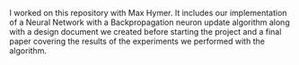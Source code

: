 I worked on this repository with Max Hymer. It includes our implementation of a Neural Network with a Backpropagation neuron update algorithm 
along with a design document we created before starting the project and a final paper covering the results of the experiments we performed with the algorithm.
